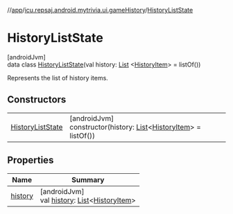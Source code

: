 //[app](../../../index.md)/[icu.repsaj.android.mytrivia.ui.gameHistory](../index.md)/[HistoryListState](index.md)

# HistoryListState

[androidJvm]\
data class [HistoryListState](index.md)(val
history: [List](https://kotlinlang.org/api/latest/jvm/stdlib/kotlin.collections/-list/index.html)
&lt;[HistoryItem](../../icu.repsaj.android.mytrivia.model/-history-item/index.md)&gt; = listOf())

Represents the list of history items.

## Constructors

|                                            |                                                                                                                                                                                                                                |
|--------------------------------------------|--------------------------------------------------------------------------------------------------------------------------------------------------------------------------------------------------------------------------------|
| [HistoryListState](-history-list-state.md) | [androidJvm]<br>constructor(history: [List](https://kotlinlang.org/api/latest/jvm/stdlib/kotlin.collections/-list/index.html)&lt;[HistoryItem](../../icu.repsaj.android.mytrivia.model/-history-item/index.md)&gt; = listOf()) |

## Properties

| Name                  | Summary                                                                                                                                                                                                                  |
|-----------------------|--------------------------------------------------------------------------------------------------------------------------------------------------------------------------------------------------------------------------|
| [history](history.md) | [androidJvm]<br>val [history](history.md): [List](https://kotlinlang.org/api/latest/jvm/stdlib/kotlin.collections/-list/index.html)&lt;[HistoryItem](../../icu.repsaj.android.mytrivia.model/-history-item/index.md)&gt; |
